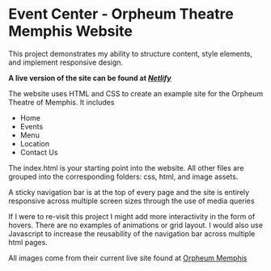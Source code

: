 # Event Center - Orpheum Theatre Memphis Website

This project demonstrates my ability to structure content, style elements, and implement responsive design.

**A live version of the site can be found at *[Netlify](https://jtking-orpheum.netlify.app/)***

The website uses HTML and CSS to create an example site for the Orpheum Theatre of Memphis. It includes

- Home
- Events
- Menu
- Location
- Contact Us

The index.html is your starting point into the website. All other files are grouped into the corresponding folders: css, html, and image assets.

A sticky navigation bar is at the top of every page and the site is entirely responsive across multiple screen sizes through the use of media queries

If I were to re-visit this project I might add more interactivity in the form of hovers. There are no examples of animations or grid layout. I would also use Javascript to increase the reusability of the navigation bar across multiple html pages.

All images come from their current live site found at [Orpheum Memphis](https://www.orpheum-memphis.com/)